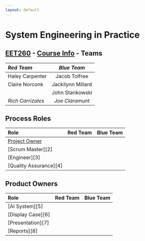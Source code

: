```yaml
---
layout: default
---
```


# System Engineering in Practice

## [EET260](../) - [Course Info](./) - Teams

| _Red Team_      | _Blue Team_     | 
| :------------- | :----------: |
|Haley Carpenter |Jacob Tolfree |
|Claire Norconk  |Jackilynn Millard |
|                |John Stankowski |
|*Rich Carrizales*   |*Joe Claramunt*|

## Process Roles

| Role           | Red Team      | Blue Team     |
| :------------- | :------------- | :----------: |
| [Project Owner][1]|               |               |
| [Scrum Master][2] |               |               |
| [Engineer][3]     |               |               |
| [Quality Assurance][4]|               |               |


## Product Owners

| Role           | Red Team      | Blue Team     |
| :------------- | :------------- | :----------: |
| [AI System][5]|               |               |
| [Display Case][6] |               |               |
| [Presentation][7]     |               |               |
| [Reports][8]|               |               |

[1]: ./roles#Product-Owner